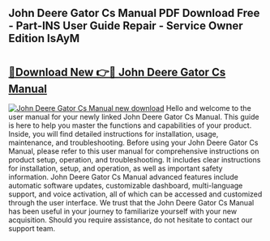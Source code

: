 ## John Deere Gator Cs Manual PDF Download Free - Part-INS User Guide Repair - Service Owner Edition IsAyM

# <h2><a href="http://bc90714.oget.top/?id=John+Deere+Gator+Cs+Manual">🔗Download New 👉🔴 John Deere Gator Cs Manual</a></h2>

[![John Deere Gator Cs Manual new download](https://i.imgur.com/5g1atiW.png)](http://bc90714.oget.top/?id=John+Deere+Gator+Cs+Manual)
Hello and welcome to the user manual for your newly linked John Deere Gator Cs Manual. This guide is here to help you master the functions and capabilities of your product. Inside, you will find detailed instructions for installation, usage, maintenance, and troubleshooting. Before using your John Deere Gator Cs Manual, please refer to this user manual for comprehensive instructions on product setup, operation, and troubleshooting. It includes clear instructions for installation, setup, and operation, as well as important safety information. John Deere Gator Cs Manual advanced features include automatic software updates, customizable dashboard, multi-language support, and voice activation, all of which can be accessed and customized through the user interface. We trust that the John Deere Gator Cs Manual has been useful in your journey to familiarize yourself with your new acquisition. Should you require assistance, do not hesitate to contact our support team.
